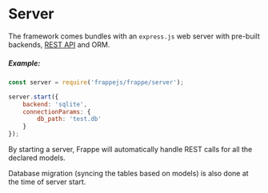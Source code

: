 
# Server

The framework comes bundles with an `express.js` web server with pre-built backends, [REST API](rest.md) and ORM.

##### Example:

```js
const server = require('frappejs/frappe/server');

server.start({
	backend: 'sqlite',
	connectionParams: {
		db_path: 'test.db'
	}
});
```

By starting a server, Frappe will automatically handle REST calls for all the declared models.

Database migration (syncing the tables based on models) is also done at the time of server start.
